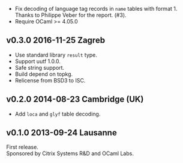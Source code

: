 
- Fix decoding of language tag records in `name` tables with
  format 1. Thanks to Philippe Veber for the report. (#3).
- Require OCaml >= 4.05.0

v0.3.0 2016-11-25 Zagreb
------------------------

- Use standard library `result` type.
- Support uutf 1.0.0.
- Safe string support.
- Build depend on topkg.
- Relicense from BSD3 to ISC.


v0.2.0 2014-08-23 Cambridge (UK)
--------------------------------

- Add `loca` and `glyf` table decoding.


v0.1.0 2013-09-24 Lausanne
--------------------------

First release.  
Sponsored by Citrix Systems R&D and OCaml Labs.
